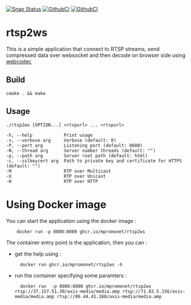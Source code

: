 [![Snap Status](https://snapcraft.io/rtsp2ws/badge.svg)](https://snapcraft.io/rtsp2ws)
[![GithubCI](https://github.com/mpromonet/rtsp2ws/workflows/C/C++%20CI%20linux/badge.svg)](https://github.com/mpromonet/rtsp2ws/actions)
[![GithubCI](https://github.com/mpromonet/rtsp2ws/workflows/C/C++%20CI%20windows/badge.svg)](https://github.com/mpromonet/rtsp2ws/actions)

# rtsp2ws

This is a simple application that connect to RTSP streams, send compressed data over websocket and then decode on browser side using [webcodec](https://github.com/w3c/webcodecs)

Build
------- 
	cmake . && make

Usage
------- 
    ./rtsp2ws [OPTION...] <rtspurl> ... <rtspurl>

    -h, --help            Print usage
    -v, --verbose arg     Verbose (default: 0)
    -P, --port arg        Listening port (default: 8080)
    -N, --thread arg      Server number threads (default: "")
    -p, --path arg        Server root path (default: html)
    -c, --sslkeycert arg  Path to private key and certificate for HTTPS (default: "")
    -M                    RTP over Multicast
    -U                    RTP over Unicast
    -H                    RTP over HTTP

Using Docker image
===============
You can start the application using the docker image :

        docker run -p 8080:8080 ghcr.io/mpromonet/rtsp2ws

The container entry point is the application, then you can :

* get the help using :

        docker run ghcr.io/mpromonet/rtsp2ws -h

* run the container specifying some paramters :

        docker run  -p 8080:8080 ghcr.io/mpromonet/rtsp2ws rtsp://37.157.51.30/axis-media/media.amp rtsp://71.83.5.156/axis-media/media.amp rtsp://86.44.41.160/axis-media/media.amp 
